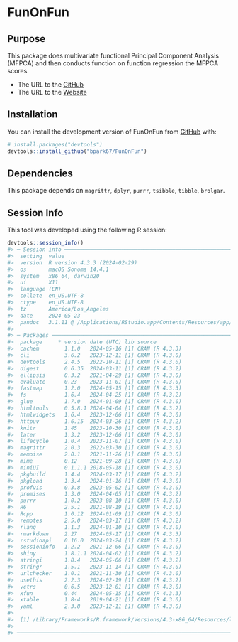 
<!-- README.md is generated from README.Rmd. Please edit that file -->

# FunOnFun

<!-- badges: start -->
<!-- badges: end -->

## Purpose

This package does multivariate functional Principal Component Analysis
(MFPCA) and then conducts function on function regression the MFPCA
scores.

- The URL to the [GitHub](https://github.com/bpar67/FunOnFun)
- The URL to the [Website](https://bpark67.github.io/FunOnFun/)

## Installation

You can install the development version of FunOnFun from
[GitHub](https://github.com/) with:

``` r
# install.packages("devtools")
devtools::install_github("bpark67/FunOnFun")
```

## Dependencies

This package depends on `magrittr`, `dplyr`, `purrr`, `tsibble`,
`tibble`, `brolgar`.

## Session Info

This tool was developed using the following R session:

``` r
devtools::session_info()
#> ─ Session info ───────────────────────────────────────────────────────────────
#>  setting  value
#>  version  R version 4.3.3 (2024-02-29)
#>  os       macOS Sonoma 14.4.1
#>  system   x86_64, darwin20
#>  ui       X11
#>  language (EN)
#>  collate  en_US.UTF-8
#>  ctype    en_US.UTF-8
#>  tz       America/Los_Angeles
#>  date     2024-05-23
#>  pandoc   3.1.11 @ /Applications/RStudio.app/Contents/Resources/app/quarto/bin/tools/x86_64/ (via rmarkdown)
#> 
#> ─ Packages ───────────────────────────────────────────────────────────────────
#>  package     * version date (UTC) lib source
#>  cachem        1.1.0   2024-05-16 [1] CRAN (R 4.3.3)
#>  cli           3.6.2   2023-12-11 [1] CRAN (R 4.3.0)
#>  devtools      2.4.5   2022-10-11 [1] CRAN (R 4.3.0)
#>  digest        0.6.35  2024-03-11 [1] CRAN (R 4.3.2)
#>  ellipsis      0.3.2   2021-04-29 [1] CRAN (R 4.3.0)
#>  evaluate      0.23    2023-11-01 [1] CRAN (R 4.3.0)
#>  fastmap       1.2.0   2024-05-15 [1] CRAN (R 4.3.3)
#>  fs            1.6.4   2024-04-25 [1] CRAN (R 4.3.2)
#>  glue          1.7.0   2024-01-09 [1] CRAN (R 4.3.0)
#>  htmltools     0.5.8.1 2024-04-04 [1] CRAN (R 4.3.2)
#>  htmlwidgets   1.6.4   2023-12-06 [1] CRAN (R 4.3.0)
#>  httpuv        1.6.15  2024-03-26 [1] CRAN (R 4.3.2)
#>  knitr         1.45    2023-10-30 [1] CRAN (R 4.3.0)
#>  later         1.3.2   2023-12-06 [1] CRAN (R 4.3.0)
#>  lifecycle     1.0.4   2023-11-07 [1] CRAN (R 4.3.0)
#>  magrittr      2.0.3   2022-03-30 [1] CRAN (R 4.3.0)
#>  memoise       2.0.1   2021-11-26 [1] CRAN (R 4.3.0)
#>  mime          0.12    2021-09-28 [1] CRAN (R 4.3.0)
#>  miniUI        0.1.1.1 2018-05-18 [1] CRAN (R 4.3.0)
#>  pkgbuild      1.4.4   2024-03-17 [1] CRAN (R 4.3.2)
#>  pkgload       1.3.4   2024-01-16 [1] CRAN (R 4.3.0)
#>  profvis       0.3.8   2023-05-02 [1] CRAN (R 4.3.0)
#>  promises      1.3.0   2024-04-05 [1] CRAN (R 4.3.2)
#>  purrr         1.0.2   2023-08-10 [1] CRAN (R 4.3.0)
#>  R6            2.5.1   2021-08-19 [1] CRAN (R 4.3.0)
#>  Rcpp          1.0.12  2024-01-09 [1] CRAN (R 4.3.0)
#>  remotes       2.5.0   2024-03-17 [1] CRAN (R 4.3.2)
#>  rlang         1.1.3   2024-01-10 [1] CRAN (R 4.3.0)
#>  rmarkdown     2.27    2024-05-17 [1] CRAN (R 4.3.3)
#>  rstudioapi    0.16.0  2024-03-24 [1] CRAN (R 4.3.2)
#>  sessioninfo   1.2.2   2021-12-06 [1] CRAN (R 4.3.0)
#>  shiny         1.8.1.1 2024-04-02 [1] CRAN (R 4.3.2)
#>  stringi       1.8.4   2024-05-06 [1] CRAN (R 4.3.2)
#>  stringr       1.5.1   2023-11-14 [1] CRAN (R 4.3.0)
#>  urlchecker    1.0.1   2021-11-30 [1] CRAN (R 4.3.0)
#>  usethis       2.2.3   2024-02-19 [1] CRAN (R 4.3.2)
#>  vctrs         0.6.5   2023-12-01 [1] CRAN (R 4.3.0)
#>  xfun          0.44    2024-05-15 [1] CRAN (R 4.3.3)
#>  xtable        1.8-4   2019-04-21 [1] CRAN (R 4.3.0)
#>  yaml          2.3.8   2023-12-11 [1] CRAN (R 4.3.0)
#> 
#>  [1] /Library/Frameworks/R.framework/Versions/4.3-x86_64/Resources/library
#> 
#> ──────────────────────────────────────────────────────────────────────────────
```
